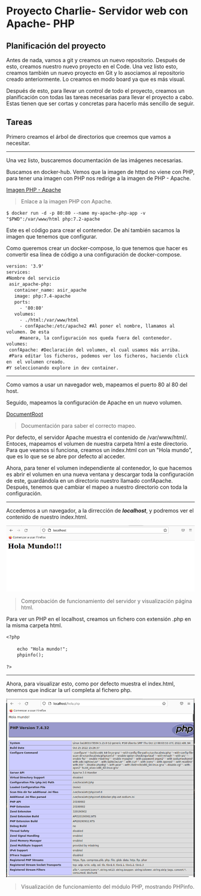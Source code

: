 # Proyecto Charlie- Servidor web con Apache- PHP

## Planificación del proyecto
Antes de nada, vamos a git y creamos un nuevo repositorio. Después de esto, creamos nuestro nuevo proyecto en el Code.
Una vez listo esto, creamos también un nuevo proyecto en Git y lo asociamos al repositorio creado anteriormente. Lo creamos en modo board ya que es más visual. 

Después de esto, para llevar un control de todo el proyecto, creamos un planificación con todas las tareas necesarias para llevar el proyecto a cabo. Estas tienen que ser cortas y concretas para hacerlo más sencillo de seguir.

## Tareas
Primero creamos el árbol de directorios que creemos que vamos a necesitar.
***
Una vez listo, buscaremos documentación de las imágenes necesarias.

Buscamos en docker-hub. Vemos que la imagen de httpd no viene con PHP, para tener una imagen con PHP nos redirige a la imagen de PHP - Apache.

[Imagen PHP - Apache](https://hub.docker.com/_/php)
>Enlace a la imagen PHP con Apache.

```
$ docker run -d -p 80:80 --name my-apache-php-app -v "$PWD":/var/www/html php:7.2-apache
```

Este es el código para crear el contenedor. De ahí también sacamos la imagen que tenemos que configurar.

 Como queremos crear un docker-compose, lo que tenemos que hacer es convertir esa línea de código a una configuración de docker-compose.

 ```
version: '3.9'
services:
#Nombre del servicio
  asir_apache-php: 
    container_name: asir_apache
    image: php:7.4-apache
    ports:
      - '80:80'
    volumes:
      - ./html:/var/www/html
      - confApache:/etc/apache2 #Al poner el nombre, llamamos al volumen. De esta
      #manera, la configuración nos queda fuera del contenedor.
volumes:
  confApache: #Declaración del volumen, el cual usamos más arriba.
  #Para editar los ficheros, podemos ver los ficheros, haciendo click en  el volumen creado.
#Y seleccionando explore in dev container.

 ```
***

Como vamos a usar un navegador web, mapeamos el puerto 80 al 80 del host.

Seguido, mapeamos la configuración de Apache en un nuevo volumen.

[DocumentRoot](https://httpd.apache.org/docs/2.4/mod/core.html#documentroot)
> Documentación para saber el correcto mapeo.

Por defecto, el servidor Apache muestra el contenido de /var/www/html/. Entoces, mapeamos el volumen de nuestra carpeta html a este directorio. Para que veamos si funciona, creamos un index.html con un "Hola mundo", que es lo que se se abre por defecto al acceder.

 Ahora, para tener el volumen independiente al contenedor, lo que hacemos es abrir el volumen en una nueva ventana y descargar toda la configuración de este, guardándola en un directorio nuestro llamado confApache. Después, tenemos que cambiar el mapeo a nuestro directorio con toda la configuración.
***

Accedemos a un navegador, a la dirrección de ***localhost***, y podremos ver el contenido de nuestro index.html.

![(Imagen)](https://github.com/kodo13/proyectoCharlie/blob/main/pictures/Captura%20desde%202022-11-03%2016-35-19.png?raw=true)

>Comprobación de funcionamiento del servidor y visualización página html.

Para ver un PHP en el localhost, creamos un fichero con extensión .php en la misma carpeta html.

```
<?php 

    echo "Hola mundo!";
    phpinfo();

?>
```
***
Ahora, para visualizar esto, como por defecto muestra el index.html, tenemos que indicar la url completa al fichero php.

![(Imagen)](https://github.com/kodo13/proyectoCharlie/blob/main/pictures/Captura%20desde%202022-11-03%2017-21-37.png?raw=true)

>Visualización de funcionamiento del módulo PHP, mostrando PHPinfo.

